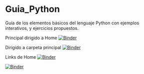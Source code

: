 # Guia_Python
Guía de los elementos básicos del lenguaje Python con ejemplos interativos, y ejercicios propuestos.

Principal dirigido a Home
[![Binder](https://mybinder.org/badge_logo.svg)](https://mybinder.org/v2/gh/EstephaniaCalvo/Guia_Python.git/master?urlpath=lab/tree/Home.ipynb)

Dirigido a carpeta principal
[![Binder](https://mybinder.org/badge_logo.svg)](https://mybinder.org/v2/gh/EstephaniaCalvo/Guia_Python.git/master?urlpath=lab/tree/ipynb)


Links de Home
[![Binder](https://mybinder.org/badge_logo.svg)](https://mybinder.org/v2/gh/EstephaniaCalvo/Guia_Python/master?filepath=Home.ipynb)

[![Binder](https://mybinder.org/badge_logo.svg)](https://mybinder.org/v2/gh/EstephaniaCalvo/Guia_Python/master?urlpath=lab/tree/Home.ipynb)
